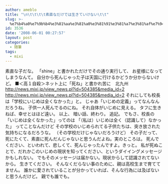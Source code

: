```yaml
---
author: ameblo
title: "\n\t\t\t\t素直なだけでは生きていけない\t\t"
slug: >-
  %e7%b4%a0%e7%9b%b4%e3%81%aa%e3%81%a0%e3%81%91%e3%81%a7%e3%81%af%e7%94%9f%e3%81%8d%e3%81%a6%e3%81%84%e3%81%91%e3%81%aa%e3%81%84-2
id: 3536
date: '2008-06-01 00:27:57'
layout: post
categories:
  - 随筆
tags:
  - mixi
---
```


素直な子だな。 「shine」と書かれただけでその通り実行して、 お星様になってしまうなんて。 自分から死んじゃった子は天国に行けるかどうか分からないけど。 ■＜高１自殺＞ネット上に「死ね」と書かれ苦に　北九州 http://news.mixi.jp/view_news.pl?id=504385&media_id=2 <http://news.mixi.jp/view_news.pl?id=504385&media_id=2> それにしても校長は「学校にいじめは全くなかった」と。 じゃあ「いじめの定義」ってなんなんだろうね。 子供一人死んでるのにね。 それ自体がいじめに見える。 タフに生きねば、幸せとはほど遠い。 以上、 暗い話、終わり。 追記。 でもさ、校長の「いじめは全くなかった」ってのは 「（私は）いじめは全く（認識して）なかった」 ってことなんだけど その学校のいじめられてる子供たちは、突き放された気持ちになるだろうな。 （その学校だけじゃないだろうけど） その子だって、死にたくて、素直に死んだんじゃないと思うんだよね。実のところは。 死んでください、といわれて、悲しくて、死んじゃったんですよ。きっと。 私が死ぬことで、だれかこのいじめの現状を知ってください、というダイイングメッセージかもしれない。 でもそのメッセージは届かない。現状からして認識されてないから。 生きてください。 そんなくだらない事のために、親は高校生まで育ててません。 誰かに愛されていることが分かっていれば、そんな行為には及ばないと思うんだけど。 親でも誰でも。